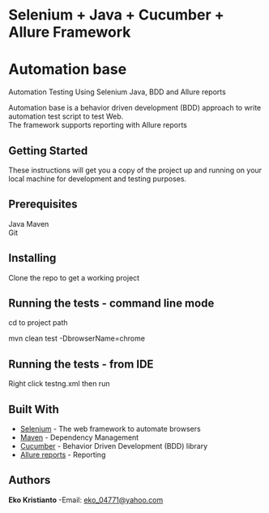# Selenium + Java + Cucumber + Allure Framework

# Automation base

Automation Testing Using Selenium Java, BDD and Allure reports

Automation base is a behavior driven development (BDD) approach to write automation test script to test Web.  
The framework supports reporting with Allure reports

## Getting Started

These instructions will get you a copy of the project up and running on your local machine for development and testing purposes.

## Prerequisites
Java
Maven  
Git

## Installing

Clone the repo to get a working project

## Running the tests - command line mode
cd to project path

mvn clean test -DbrowserName=chrome

## Running the tests - from IDE

Right click  testng.xml then run

## Built With

-   [Selenium](http://www.seleniumhq.org/)  - The web framework to automate browsers
-   [Maven](https://maven.apache.org/)  - Dependency Management
-   [Cucumber](https://cucumber.io/)  - Behavior Driven Development (BDD) library
-   [Allure reports](http://allure.qatools.ru/)  - Reporting

## Authors

**Eko Kristianto**  -Email:  [eko_04771@yahoo.com](mailto:eko_04771@yahoo.com)

